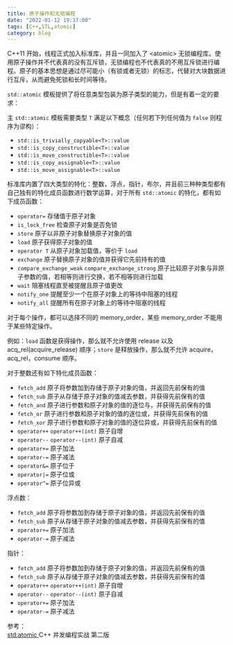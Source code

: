 ```yaml
---
title: 原子操作和无锁编程
date: "2022-01-12 19:37:00"
tags: [C++,STL,atomic]
category: blog
---
```

C++11 开始，线程正式加入标准库，并且一同加入了 \<atomic\> 无锁编程库。使用原子操作并不代表真的没有互斥锁，无锁编程也不代表真的不用互斥锁进行编程。原子的基本思想是通过尽可能小（有锁或者无锁）的标志，代替对大块数据进行互斥，从而避免死锁和长时间等待。

<!-- more -->

`std::atomic` 模板提供了将任意类型包装为原子类型的能力，但是有着一定的要求：

主 `std::atomic` 模板需要类型 `T` 满足以下概念（任何若下列任何值为 `false` 则程序为谬构）：

+ `std::is_trivially_copyable<T>::value`
+ `std::is_copy_constructible<T>::value`
+ `std::is_move_constructible<T>::value`
+ `std::is_copy_assignable<T>::value`
+ `std::is_move_assignable<T>::value`

标准库内置了四大类型的特化：整数，浮点，指针，布尔，并且前三种种类型都有自己独有的特化成员函数进行数学运算，对于所有 `std::atomic` 的特化，都有如下成员函数：

+ `operator=` 存储值于原子对象
+ `is_lock_free` 检查原子对象是否免锁
+ `store` 原子以非原子对象替换原子对象的值
+ `load` 原子获得原子对象的值
+ `operator T` 从原子对象加载值，等价于 `load`
+ `exchange` 原子替换原子对象的值并获得它先前持有的值
+ `compare_exchange_weak` `compare_exchange_strong` 原子比较原子对象与非原子参数的值，若相等则进行交换，若不相等则进行加载
+ `wait` 阻塞线程直至被提醒且原子值更改
+ `notify_one` 提醒至少一个在原子对象上的等待中阻塞的线程
+ `notify_all` 提醒所有在原子对象上的等待中阻塞的线程

对于每个操作，都可以选择不同的 memory_order，某些 memory_order 不能用于某些特定操作。

例如：`load` 函数是获得操作，那么就不允许使用 release 以及 acq_rel(acquire_release) 顺序；`store` 是释放操作，那么就不允许 acquire，acq_rel，consume 顺序。

对于整数还有如下特化成员函数：

+ `fetch_add` 原子将参数加到存储于原子对象的值，并返回先前保有的值
+ `fetch_sub` 原子从存储于原子对象的值减去参数，并获得先前保有的值
+ `fetch_and` 原子进行参数和原子对象的值的逐位与，并获得先前保有的值
+ `fetch_or` 原子进行参数和原子对象的值的逐位或，并获得先前保有的值
+ `fetch_xor` 原子进行参数和原子对象的值的逐位异或，并获得先前保有的值
+ `operator++` `operator++(int)` 原子自增
+ `operator--` `operator--(int)` 原子自减
+ `operator+=` 原子加法
+ `operator-=` 原子减法
+ `operator&=` 原子位于
+ `operator|=` 原子位或
+ `operator^=` 原子位异或

浮点数：

+ `fetch_add` 原子将参数加到存储于原子对象的值，并返回先前保有的值
+ `fetch_sub` 原子从存储于原子对象的值减去参数，并获得先前保有的值
+ `operator+=` 原子加法
+ `operator-=` 原子减法

指针：

+ `fetch_add` 原子将参数加到存储于原子对象的值，并返回先前保有的值
+ `fetch_sub` 原子从存储于原子对象的值减去参数，并获得先前保有的值
+ `operator++` `operator++(int)` 原子自增
+ `operator--` `operator--(int)` 原子自减
+ `operator+=` 原子加法
+ `operator-=` 原子减法

<div class="ref-label">参考：</div>
<div class="ref-list">
<a href="https://en.cppreference.com/w/cpp/atomic/atomic">
std:atomic
</a>
<span>
C++ 并发编程实战 第二版
</span>
</div>
